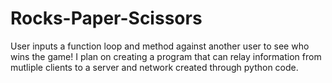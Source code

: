 # Rocks-Paper-Scissors
User inputs a function loop and method against another user to see who wins the game! 
I plan on creating a program that can relay information from mutliple clients to a server and network created through python code. 
